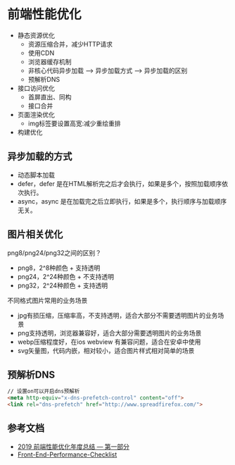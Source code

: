 # 前端性能优化

- 静态资源优化
  - 资源压缩合并，减少HTTP请求
  - 使用CDN
  - 浏览器缓存机制
  - 非核心代码异步加载 --> 异步加载方式 --> 异步加载的区别
  - 预解析DNS
- 接口访问优化
  - 首屏直出、同构
  - 接口合并
- 页面渲染优化
  - img标签要设置高宽:减少重绘重排
- 构建优化

## 异步加载的方式
- 动态脚本加载
- defer，defer 是在HTML解析完之后才会执行，如果是多个，按照加载顺序依次执行。
- async，async 是在加载完之后立即执行，如果是多个，执行顺序与加载顺序无关。

## 图片相关优化
png8/png24/png32之间的区别？
- png8，2^8种颜色 + 支持透明
- png24，2^24种颜色 + 不支持透明
- png32，2^24种颜色 + 支持透明

不同格式图片常用的业务场景
- jpg有损压缩，压缩率高，不支持透明，适合大部分不需要透明图片的业务场景
- png支持透明，浏览器兼容好，适合大部分需要透明图片的业务场景
- webp压缩程度好，在ios webview 有兼容问题，适合在安卓中使用
- svg矢量图，代码内嵌，相对较小，适合图片样式相对简单的场景

## 预解析DNS
```html
// 设置on可以开启dns预解析
<meta http-equiv="x-dns-prefetch-control" content="off">
<link rel="dns-prefetch" href="http://www.spreadfirefox.com/">
```

## 参考文档
- [2019 前端性能优化年度总结 — 第一部分](https://juejin.im/post/5c4418006fb9a049c043545e)
- [Front-End-Performance-Checklist](https://github.com/JohnsenZhou/Front-End-Performance-Checklist)
